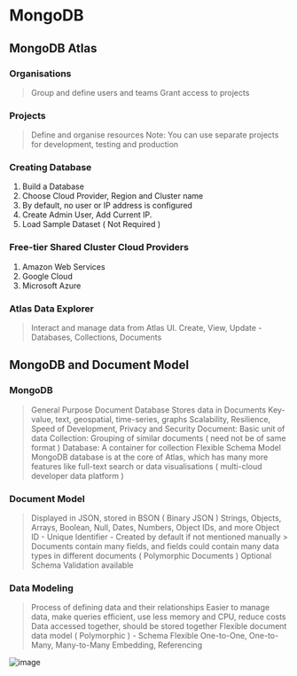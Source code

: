 # MongoDB
## MongoDB Atlas
### Organisations 
> Group and define users and teams
> Grant access to projects

### Projects
> Define and organise resources
> Note: You can use separate projects for development, testing and production

### Creating Database 
1. Build a Database
2. Choose Cloud Provider, Region and Cluster name
3. By default, no user or IP address is configured
4. Create Admin User, Add Current IP.
5. Load Sample Dataset ( Not Required )

### Free-tier Shared Cluster Cloud Providers
1. Amazon Web Services
2. Google Cloud
3. Microsoft Azure

### Atlas Data Explorer 
> Interact and manage data from Atlas UI.
> Create, View, Update - Databases, Collections, Documents

## MongoDB and Document Model
### MongoDB
> General Purpose Document Database
> Stores data in Documents
> Key-value, text, geospatial, time-series, graphs
> Scalability, Resilience, Speed of Development, Privacy and Security
> Document: Basic unit of data
> Collection: Grouping of similar documents ( need not be of same format )
> Database: A container for collection
> Flexible Schema Model
 MongoDB database is at the core of Atlas, which has many more features like full-text search or data visualisations ( multi-cloud developer data platform )

### Document Model
> Displayed in JSON, stored in BSON ( Binary JSON )
> Strings, Objects, Arrays, Boolean, Null, Dates, Numbers, Object IDs, and more
> Object ID - Unique Identifier - Created by default if not mentioned manually >
> Documents contain many fields, and fields could contain many data types in different documents ( Polymorphic Documents )
> Optional Schema Validation available

### Data Modeling
> Process of defining data and their relationships
> Easier to manage data,  make queries efficient, use less memory and CPU, reduce costs
> Data accessed together, should be stored together
> Flexible document data model ( Polymorphic ) - Schema Flexible
> One-to-One, One-to-Many, Many-to-Many
> Embedding, Referencing
>
![image](https://github.com/niteshjeganathan/MongoDB-Associate-Developer-Exam/assets/89623604/6ea04305-3f60-4ac5-a317-a47df17e1f37)

